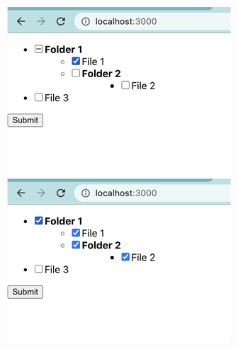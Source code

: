 ![](https://github.com/ShravanMeena/ping-safe-task/blob/main/src/assets/1.png?raw=true)  


![](https://github.com/ShravanMeena/ping-safe-task/blob/main/src/assets/2.png?raw=true)
